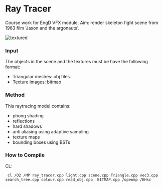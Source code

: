 # Ray Tracer

Course work for EngD VFX module. Aim: render skeleton fight scene from 1963 film 'Jason and the argonauts'.

![textured](https://cloud.githubusercontent.com/assets/25514442/25014785/1a3a2d36-2071-11e7-9c47-9bbecb2e3909.PNG)

### Input
The objects in the scene and the textures must be have the following format:
* Triangular meshes:  obj files.
* Texture images: bitmap

### Method
This raytracing model contains:
* phong shading
* reflections
* hard shadows
* anti aliasing using adaptive sampling
* texture maps
* bounding boxes using BSTs

### How to Compile

CL:

     cl /O2 /MP ray_tracer.cpp light.cpp scene.cpp Triangle.cpp vec3.cpp search_tree.cpp colour.cpp read_obj.cpp  BITMAP.cpp /openmp /EHsc  

